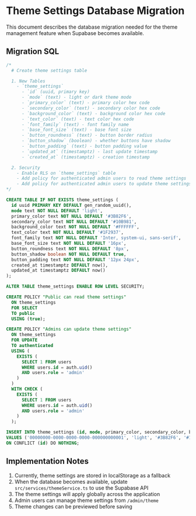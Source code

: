 # Theme Settings Database Migration

This document describes the database migration needed for the theme management feature when Supabase becomes available.

## Migration SQL

```sql
/*
  # Create theme settings table

  1. New Tables
    - `theme_settings`
      - `id` (uuid, primary key)
      - `mode` (text) - light or dark theme mode
      - `primary_color` (text) - primary color hex code
      - `secondary_color` (text) - secondary color hex code
      - `background_color` (text) - background color hex code
      - `text_color` (text) - text color hex code
      - `font_family` (text) - font family name
      - `base_font_size` (text) - base font size
      - `button_roundness` (text) - button border radius
      - `button_shadow` (boolean) - whether buttons have shadow
      - `button_padding` (text) - button padding value
      - `updated_at` (timestamptz) - last update timestamp
      - `created_at` (timestamptz) - creation timestamp

  2. Security
    - Enable RLS on `theme_settings` table
    - Add policy for authenticated admin users to read theme settings
    - Add policy for authenticated admin users to update theme settings
*/

CREATE TABLE IF NOT EXISTS theme_settings (
  id uuid PRIMARY KEY DEFAULT gen_random_uuid(),
  mode text NOT NULL DEFAULT 'light',
  primary_color text NOT NULL DEFAULT '#3B82F6',
  secondary_color text NOT NULL DEFAULT '#10B981',
  background_color text NOT NULL DEFAULT '#FFFFFF',
  text_color text NOT NULL DEFAULT '#1F2937',
  font_family text NOT NULL DEFAULT 'Inter, system-ui, sans-serif',
  base_font_size text NOT NULL DEFAULT '16px',
  button_roundness text NOT NULL DEFAULT '8px',
  button_shadow boolean NOT NULL DEFAULT true,
  button_padding text NOT NULL DEFAULT '12px 24px',
  created_at timestamptz DEFAULT now(),
  updated_at timestamptz DEFAULT now()
);

ALTER TABLE theme_settings ENABLE ROW LEVEL SECURITY;

CREATE POLICY "Public can read theme settings"
  ON theme_settings
  FOR SELECT
  TO public
  USING (true);

CREATE POLICY "Admins can update theme settings"
  ON theme_settings
  FOR UPDATE
  TO authenticated
  USING (
    EXISTS (
      SELECT 1 FROM users
      WHERE users.id = auth.uid()
      AND users.role = 'admin'
    )
  )
  WITH CHECK (
    EXISTS (
      SELECT 1 FROM users
      WHERE users.id = auth.uid()
      AND users.role = 'admin'
    )
  );

INSERT INTO theme_settings (id, mode, primary_color, secondary_color, background_color, text_color)
VALUES ('00000000-0000-0000-0000-000000000001', 'light', '#3B82F6', '#10B981', '#FFFFFF', '#1F2937')
ON CONFLICT (id) DO NOTHING;
```

## Implementation Notes

1. Currently, theme settings are stored in localStorage as a fallback
2. When the database becomes available, update `src/services/themeService.ts` to use the Supabase API
3. The theme settings will apply globally across the application
4. Admin users can manage theme settings from `/admin/theme`
5. Theme changes can be previewed before saving
